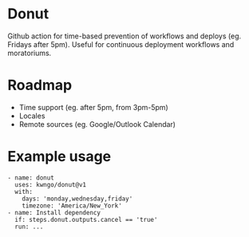 # Donut
Github action for time-based prevention of workflows and deploys (eg. Fridays after 5pm). Useful for continuous deployment workflows and moratoriums.

# Roadmap
- Time support (eg. after 5pm, from 3pm-5pm)
- Locales
- Remote sources (eg. Google/Outlook Calendar)

# Example usage
```
- name: donut
  uses: kwngo/donut@v1
  with:
    days: 'monday,wednesday,friday'
    timezone: 'America/New_York'
- name: Install dependency
  if: steps.donut.outputs.cancel == 'true'
  run: ...
```

